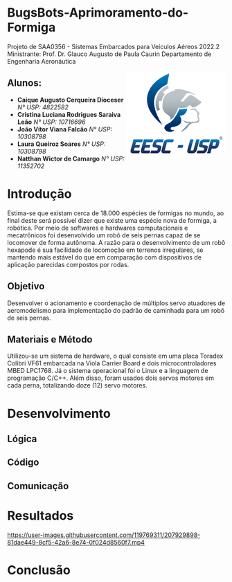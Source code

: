 # BugsBots-Aprimoramento-do-Formiga
  Projeto de SAA0356 - Sistemas Embarcados para Veículos Aéreos 2022.2
  Ministrante: Prof. Dr. Glauco Augusto de Paula Caurin
  Departamento de Engenharia Aeronáutica

<img src="./Imagens/identidade_visual_novo_logo.png" align="right"
     alt="Logo EESC" height="200">


## Alunos:
* **Caique Augusto Cerqueira Dioceser** *N° USP: 4822582* 
* **Cristina Luciana Rodrigues Saraiva Leão** *N° USP: 10716696* 
* **João Vítor Viana Falcão** *N° USP: 10308798* 
* **Laura Queiroz Soares** *N° USP: 10308798* 
* **Natthan Wictor de Camargo** *N° USP: 11352702* 


# Introdução
Estima-se que existam cerca de 18.000 espécies de formigas no mundo, ao final deste será possível dizer que existe uma espécie nova de formiga, a robótica. Por meio de softwares e hardwares computacionais e mecatrônicos foi desenvolvido um robô de seis pernas capaz de se locomover de forma autônoma. A razão para o desenvolvimento de um robô hexapode é sua facilidade de locomoção em terrenos irregulares, se mantendo mais estável do que em comparação com dispositívos de aplicação parecidas compostos por rodas.

## Objetivo
Desenvolver o acionamento e coordenação de múltiplos servo atuadores de aeromodelismo para implementação do padrão de caminhada para um robô de seis pernas.

## Materiais e Método
Utilizou-se um sistema de hardware, o qual consiste em uma placa Toradex Colibri VF61 embarcada na Viola Carrier Board e dois microcontroladores MBED LPC1768. Já o sistema operacional foi o Linux e a linguagem de programação C/C++. Além disso, foram usados dois servos motores em cada perna, totalizando doze (12) servo motores.

# Desenvolvimento
## Lógica

## Código

## Comunicação


# Resultados







https://user-images.githubusercontent.com/119769311/207929898-81dae449-8cf5-42a6-8e74-0f024d8560f7.mp4



# Conclusão

